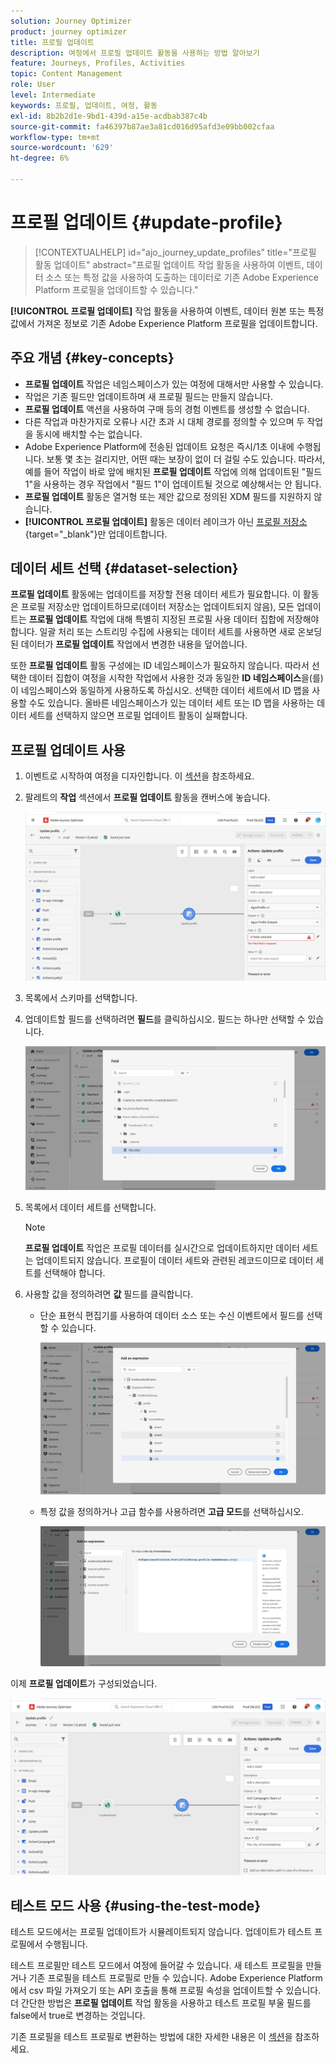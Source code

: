 ```yaml
---
solution: Journey Optimizer
product: journey optimizer
title: 프로필 업데이트
description: 여정에서 프로필 업데이트 활동을 사용하는 방법 알아보기
feature: Journeys, Profiles, Activities
topic: Content Management
role: User
level: Intermediate
keywords: 프로필, 업데이트, 여정, 활동
exl-id: 8b2b2d1e-9bd1-439d-a15e-acdbab387c4b
source-git-commit: fa46397b87ae3a81cd016d95afd3e09bb002cfaa
workflow-type: tm+mt
source-wordcount: '629'
ht-degree: 6%

---
```


# 프로필 업데이트 {#update-profile}

>[!CONTEXTUALHELP]
>id="ajo_journey_update_profiles"
>title="프로필 활동 업데이트"
>abstract="프로필 업데이트 작업 활동을 사용하여 이벤트, 데이터 소스 또는 특정 값을 사용하여 도출하는 데이터로 기존 Adobe Experience Platform 프로필을 업데이트할 수 있습니다."

**[!UICONTROL 프로필 업데이트]** 작업 활동을 사용하여 이벤트, 데이터 원본 또는 특정 값에서 가져온 정보로 기존 Adobe Experience Platform 프로필을 업데이트합니다.

## 주요 개념 {#key-concepts}

* **프로필 업데이트** 작업은 네임스페이스가 있는 여정에 대해서만 사용할 수 있습니다.
* 작업은 기존 필드만 업데이트하며 새 프로필 필드는 만들지 않습니다.
* **프로필 업데이트** 액션을 사용하여 구매 등의 경험 이벤트를 생성할 수 없습니다.
* 다른 작업과 마찬가지로 오류나 시간 초과 시 대체 경로를 정의할 수 있으며 두 작업을 동시에 배치할 수는 없습니다.
* Adobe Experience Platform에 전송된 업데이트 요청은 즉시/1초 이내에 수행됩니다. 보통 몇 초는 걸리지만, 어떤 때는 보장이 없이 더 걸릴 수도 있습니다. 따라서, 예를 들어 작업이 바로 앞에 배치된 **프로필 업데이트** 작업에 의해 업데이트된 &quot;필드 1&quot;을 사용하는 경우 작업에서 &quot;필드 1&quot;이 업데이트될 것으로 예상해서는 안 됩니다.
* **프로필 업데이트** 활동은 열거형 또는 제안 값으로 정의된 XDM 필드를 지원하지 않습니다.
* **[!UICONTROL 프로필 업데이트]** 활동은 데이터 레이크가 아닌 [프로필 저장소](https://experienceleague.adobe.com/docs/experience-platform/profile/home.html#profile-data-store){target="_blank"}만 업데이트합니다.

## 데이터 세트 선택 {#dataset-selection}

**프로필 업데이트** 활동에는 업데이트를 저장할 전용 데이터 세트가 필요합니다. 이 활동은 프로필 저장소만 업데이트하므로(데이터 저장소는 업데이트되지 않음), 모든 업데이트는 **프로필 업데이트** 작업에 대해 특별히 지정된 프로필 사용 데이터 집합에 저장해야 합니다. 일괄 처리 또는 스트리밍 수집에 사용되는 데이터 세트를 사용하면 새로 온보딩된 데이터가 **프로필 업데이트** 작업에서 변경한 내용을 덮어씁니다.

또한 **프로필 업데이트** 활동 구성에는 ID 네임스페이스가 필요하지 않습니다. 따라서 선택한 데이터 집합이 여정을 시작한 작업에서 사용한 것과 동일한 **ID 네임스페이스**&#x200B;을(를) 이 네임스페이스와 동일하게 사용하도록 하십시오. 선택한 데이터 세트에서 ID 맵을 사용할 수도 있습니다. 올바른 네임스페이스가 있는 데이터 세트 또는 ID 맵을 사용하는 데이터 세트를 선택하지 않으면 프로필 업데이트 활동이 실패합니다.

## 프로필 업데이트 사용

1. 이벤트로 시작하여 여정을 디자인합니다. 이 [섹션](../building-journeys/journey.md)을 참조하세요.

1. 팔레트의 **작업** 섹션에서 **프로필 업데이트** 활동을 캔버스에 놓습니다.

   ![](assets/profileupdate0.png)

1. 목록에서 스키마를 선택합니다.

1. 업데이트할 필드를 선택하려면 **필드**&#x200B;를 클릭하십시오. 필드는 하나만 선택할 수 있습니다.

   ![](assets/profileupdate2.png)

1. 목록에서 데이터 세트를 선택합니다.

   >[!NOTE]
   >
   >**프로필 업데이트** 작업은 프로필 데이터를 실시간으로 업데이트하지만 데이터 세트는 업데이트되지 않습니다. 프로필이 데이터 세트와 관련된 레코드이므로 데이터 세트를 선택해야 합니다.

1. 사용할 값을 정의하려면 **값** 필드를 클릭합니다.

   * 단순 표현식 편집기를 사용하여 데이터 소스 또는 수신 이벤트에서 필드를 선택할 수 있습니다.

     ![](assets/profileupdate4.png)

   * 특정 값을 정의하거나 고급 함수를 사용하려면 **고급 모드**&#x200B;를 선택하십시오.

     ![](assets/profileupdate3.png)

이제 **프로필 업데이트**&#x200B;가 구성되었습니다.

![](assets/profileupdate1.png)


## 테스트 모드 사용 {#using-the-test-mode}

테스트 모드에서는 프로필 업데이트가 시뮬레이트되지 않습니다. 업데이트가 테스트 프로필에서 수행됩니다.

테스트 프로필만 테스트 모드에서 여정에 들어갈 수 있습니다. 새 테스트 프로필을 만들거나 기존 프로필을 테스트 프로필로 만들 수 있습니다. Adobe Experience Platform에서 csv 파일 가져오기 또는 API 호출을 통해 프로필 속성을 업데이트할 수 있습니다. 더 간단한 방법은 **프로필 업데이트** 작업 활동을 사용하고 테스트 프로필 부울 필드를 false에서 true로 변경하는 것입니다.

기존 프로필을 테스트 프로필로 변환하는 방법에 대한 자세한 내용은 이 [섹션](../audience/creating-test-profiles.md#create-test-profiles-csv)을 참조하세요.
